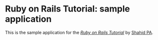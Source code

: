 # Ruby on Rails Tutorial: sample application

This is the sample application for
the [*Ruby on Rails Tutorial*](http://railstutorial.org/)
by [Shahid PA]().
